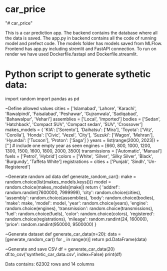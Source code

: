 # car_price
"# car_price" 


This is a car prediction app. The backend contains the database where all the data is saved. The app.py in backend contains all the code of running model and prefect code. The models folder has models saved from MLFlow.
Frontend has app.py including stremlit and FastAPI connection. 
To run on render we have used Dockerfile.fastapi and Dockerfile.streamlit.


# Python script to generate sythetic data:
import random
import pandas as pd

~Define allowed values
cities = ['Islamabad', 'Lahore', 'Karachi', 'Rawalpindi', 'Faisalabad', 'Peshawar', 'Gujranwala', 'Sadiqabad', 'Bahawalpur', 'Vehari']
assemblies = ['Local', 'Imported']
bodies = ['Sedan', 'Hatchback', 'Compact SUV', 'Compact sedan', 'SUV', 'Crossover']
makes_models = {
    'KIA': ['Sorento'],
    'Daihatsu': ['Mira'],
    'Toyota': ['Vitz', 'Corolla'],
    'Honda': ['Civic', 'Vezel', 'City'],
    'Suzuki': ['Wagon', 'Mehran'],
    'Hyundai': ['Tucson'],
    'Proton': ['Saga']
}
years = list(range(2000, 2023)) + ['']  # include one empty year as seen
engines = [660, 800, 1000, 1200, 1300, 1500, 1600, 1800, 2000, 3500]
transmissions = ['Automatic', 'Manual']
fuels = ['Petrol', 'Hybrid']
colors = ['White', 'Silver', 'Silky Silver', 'Black', 'Burgundy', 'Taffeta White']
registrations = cities + ['Punjab', 'Sindh', 'Un-Registered']

~Generate random ad data
def generate_random_car():
    make = random.choice(list(makes_models.keys()))
    model = random.choice(makes_models[make])
    return {
        'addref': random.randint(7600000, 7999999),
        'city': random.choice(cities),
        'assembly': random.choice(assemblies),
        'body': random.choice(bodies),
        'make': make,
        'model': model,
        'year': random.choice(years),
        'engine': random.choice(engines),
        'transmission': random.choice(transmissions),
        'fuel': random.choice(fuels),
        'color': random.choice(colors),
        'registered': random.choice(registrations),
        'mileage': random.randint(24, 160000),
        'price': random.randint(950000, 9500000)
    }

~Generate dataset
def generate_car_data(n=20):
    data = [generate_random_car() for _ in range(n)]
    return pd.DataFrame(data)

~Generate and save CSV
df = generate_car_data(20)
df.to_csv('synthetic_car_data.csv', index=False)
print(df)


Data contains:
62302 rows and 14 columns
